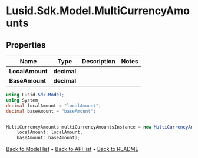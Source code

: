 # Lusid.Sdk.Model.MultiCurrencyAmounts

## Properties

Name | Type | Description | Notes
------------ | ------------- | ------------- | -------------
**LocalAmount** | **decimal** |  | 
**BaseAmount** | **decimal** |  | 

```csharp
using Lusid.Sdk.Model;
using System;
decimal localAmount = "localAmount";
decimal baseAmount = "baseAmount";


MultiCurrencyAmounts multiCurrencyAmountsInstance = new MultiCurrencyAmounts(
    localAmount: localAmount,
    baseAmount: baseAmount);
```

[Back to Model list](../README.md#documentation-for-models) &#8226; [Back to API list](../README.md#documentation-for-api-endpoints) &#8226; [Back to README](../README.md)
